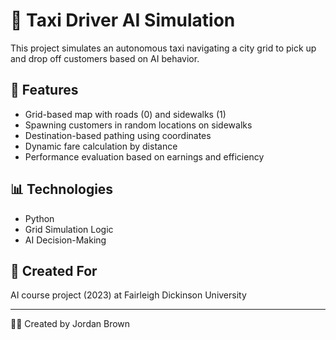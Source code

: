 # 🚕 Taxi Driver AI Simulation

This project simulates an autonomous taxi navigating a city grid to pick up and drop off customers based on AI behavior.

## 🧠 Features
- Grid-based map with roads (0) and sidewalks (1)
- Spawning customers in random locations on sidewalks
- Destination-based pathing using coordinates
- Dynamic fare calculation by distance
- Performance evaluation based on earnings and efficiency

## 📊 Technologies
- Python
- Grid Simulation Logic
- AI Decision-Making

## 🧪 Created For
AI course project (2023) at Fairleigh Dickinson University

---

👨‍💻 Created by Jordan Brown

